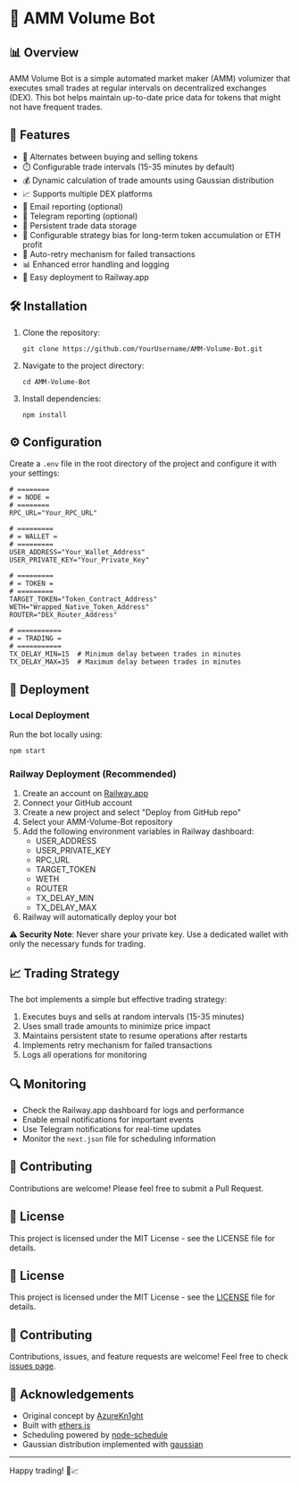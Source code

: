 # 🤖 AMM Volume Bot

## 📊 Overview

AMM Volume Bot is a simple automated market maker (AMM) volumizer that executes small trades at regular intervals on decentralized exchanges (DEX). This bot helps maintain up-to-date price data for tokens that might not have frequent trades.

## 🌟 Features

- 🔄 Alternates between buying and selling tokens
- ⏱️ Configurable trade intervals (15-35 minutes by default)
- 💰 Dynamic calculation of trade amounts using Gaussian distribution
- 📈 Supports multiple DEX platforms
- 📧 Email reporting (optional)
- 📱 Telegram reporting (optional)
- 💾 Persistent trade data storage
- 🎯 Configurable strategy bias for long-term token accumulation or ETH profit
- 🔁 Auto-retry mechanism for failed transactions
- 📊 Enhanced error handling and logging
- 🚀 Easy deployment to Railway.app

## 🛠️ Installation

1. Clone the repository:
   ```
   git clone https://github.com/YourUsername/AMM-Volume-Bot.git
   ```

2. Navigate to the project directory:
   ```
   cd AMM-Volume-Bot
   ```

3. Install dependencies:
   ```
   npm install
   ```

## ⚙️ Configuration

Create a `.env` file in the root directory of the project and configure it with your settings:

```env
# ========
# = NODE =
# ========
RPC_URL="Your_RPC_URL"

# =========
# = WALLET =
# =========
USER_ADDRESS="Your_Wallet_Address"
USER_PRIVATE_KEY="Your_Private_Key"

# =========
# = TOKEN =
# =========
TARGET_TOKEN="Token_Contract_Address"
WETH="Wrapped_Native_Token_Address"
ROUTER="DEX_Router_Address"

# ===========
# = TRADING =
# ===========
TX_DELAY_MIN=15  # Minimum delay between trades in minutes
TX_DELAY_MAX=35  # Maximum delay between trades in minutes
```

## 🚀 Deployment

### Local Deployment

Run the bot locally using:
```bash
npm start
```

### Railway Deployment (Recommended)

1. Create an account on [Railway.app](https://railway.app/)
2. Connect your GitHub account
3. Create a new project and select "Deploy from GitHub repo"
4. Select your AMM-Volume-Bot repository
5. Add the following environment variables in Railway dashboard:
   - USER_ADDRESS
   - USER_PRIVATE_KEY
   - RPC_URL
   - TARGET_TOKEN
   - WETH
   - ROUTER
   - TX_DELAY_MIN
   - TX_DELAY_MAX
6. Railway will automatically deploy your bot

⚠️ **Security Note**: Never share your private key. Use a dedicated wallet with only the necessary funds for trading.

## 📈 Trading Strategy

The bot implements a simple but effective trading strategy:
1. Executes buys and sells at random intervals (15-35 minutes)
2. Uses small trade amounts to minimize price impact
3. Maintains persistent state to resume operations after restarts
4. Implements retry mechanism for failed transactions
5. Logs all operations for monitoring

## 🔍 Monitoring

- Check the Railway.app dashboard for logs and performance
- Enable email notifications for important events
- Use Telegram notifications for real-time updates
- Monitor the `next.json` file for scheduling information

## 🤝 Contributing

Contributions are welcome! Please feel free to submit a Pull Request.

## 📝 License

This project is licensed under the MIT License - see the LICENSE file for details.

## 📜 License

This project is licensed under the MIT License - see the [LICENSE](LICENSE) file for details.

## 🤝 Contributing

Contributions, issues, and feature requests are welcome! Feel free to check [issues page](https://github.com/YourUsername/AMM-Volume-Bot/issues).

## 👏 Acknowledgements

- Original concept by [AzureKn1ght](https://github.com/AzureKn1ght/AMM-Volume-Bot)
- Built with [ethers.js](https://docs.ethers.io/)
- Scheduling powered by [node-schedule](https://github.com/node-schedule/node-schedule)
- Gaussian distribution implemented with [gaussian](https://github.com/errcw/gaussian)

---

Happy trading! 🚀📈